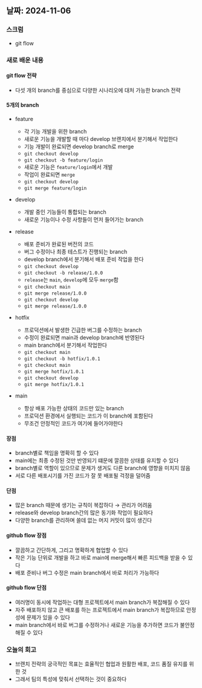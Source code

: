 ## 날짜: 2024-11-06

### 스크럼
- git flow

### 새로 배운 내용
#### git flow 전략
- 다섯 개의 branch를 중심으로 다양한 시나리오에 대처 가능한 branch 전략

#### 5개의 branch
- feature
    - 각 기능 개발을 위한 branch
    - 새로운 기능을 개발할 때 마다 develop 브랜치에서 분기해서 작업한다
    - 기능 개발이 완료되면 develop branch로 merge
    - `git checkout develop`
    - `git checkout -b feature/login`
    - 새로운 기능은 `feature/login`에서 개발
    - 작업이 완료되면 `merge`
    - `git checkout develop`
    - `git merge feature/login`

- develop
    - 개발 중인 기능들이 통합되는 branch
    - 새로운 기능이나 수정 사항들이 먼저 들어가는 branch

- release
    - 배포 준비가 완료된 버전의 코드
    - 버그 수정이나 최종 테스트가 진행되는 branch
    - develop branch에서 분기해서 배포 준비 작업을 한다
    - `git checkout develop`
    - `git checkout -b release/1.0.0`
    - `release`는 `main`, `develop`에 모두 `merge`함
    - `git checkout main`
    - `git merge release/1.0.0`
    - `git checkout develop`
    - `git merge release/1.0.0`

- hotfix
    - 프로덕션에서 발생한 긴급한 버그를 수정하는 branch
    - 수정이 완료되면 main과 develop branch에 반영된다
    - main branch에서 분기해서 작업한다
    - `git checkout main`
    - `git checkout -b hotfix/1.0.1`
    - `git checkout main`
    - `git merge hotfix/1.0.1`
    - `git checkout develop`
    - `git merge hotfix/1.0.1`

- main
    - 항상 배포 가능한 상태의 코드만 있는 branch
    - 프로덕션 환경에서 실행되는 코드가 이 branch에 포함된다
    - 무조건 안정적인 코드가 여기에 들어가야한다

#### 장점
- branch별로 책임을 명확히 할 수 있다
- main에는 최종 수정된 것만 반영되기 떄문에 깔끔한 상태를 유지할 수 있다
- branch별로 역할이 있으므로 문제가 생겨도 다른 branch에 영향을 미치지 않음
- 서로 다른 배포시기를 가진 코드가 잘 못 배포될 걱정을 덜어줌

#### 단점
- 많은 branch 때문에 생기는 규칙이 복잡하다 → 관리가 어려움
- release와 develop branch간의 많은 동기화 작업이 필요하다
- 다양한 branch를 관리하며 쓸데 없는 머지 커밋이 많이 생긴다

#### github flow 장점
- 깔끔하고 간단하게, 그리고 명확하게 협업할 수 있다
- 작은 기능 단위로 개발을 하고 바로 main에 merge해서 빠른 피드백을 받을 수 있다
- 배포 준비나 버그 수정은 main branch에서 바로 처리가 가능하다

#### github flow 단점
- 여러명이 동시에 작업하는 대형 프로젝트에서 main branch가 복잡해질 수 있다
- 자주 배포하지 않고 큰 배포를 하는 프로젝트에서 main branch가 복잡하므로 안정성에 문제가 있을 수 있다
- main branch에서 바로 버그를 수정하거나 새로운 기능을 추가하면 코드가 불안정해질 수 있다

### 오늘의 회고
- 브랜치 전략의 궁극적인 목표는 효율적인 협업과 원활한 배포, 코드 품질 유지를 위한 것
- 그래서 팀의 특성에 맞춰서 선택하는 것이 중요하다

